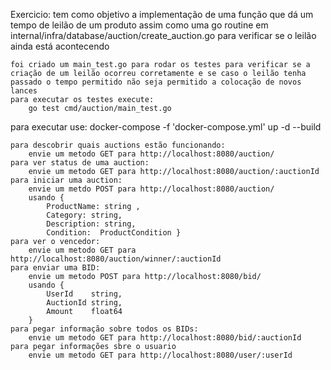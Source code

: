 Exercicio:
    tem como objetivo a implementação de uma função que dá um tempo de leilão de um produto assim como uma go routine em internal/infra/database/auction/create_auction.go para verificar se o leilão ainda está acontecendo
    

    foi criado um main_test.go para rodar os testes para verificar se a criação de um leilão ocorreu corretamente e se caso o leilão tenha passado o tempo permitido não seja permitido a colocação de novos lances
    para executar os testes execute:
        go test cmd/auction/main_test.go

para executar use:
    docker-compose -f 'docker-compose.yml' up -d --build 

    para descobrir quais auctions estão funcionando:
        envie um metodo GET para http://localhost:8080/auction/
    para ver status de uma auction:
        envie um metodo GET para http://localhost:8080/auction/:auctionId
    para iniciar uma auction:
        envie um metdo POST para http://localhost:8080/auction/
        usando { 
            ProductName: string , 
            Category: string, 
            Description: string, 
            Condition:  ProductCondition }
    para ver o vencedor:
        envie um metodo GET para http://localhost:8080/auction/winner/:auctionId
    para enviar uma BID:
        envie um metodo POST para http://localhost:8080/bid/
        usando {
            UserId    string,
	        AuctionId string, 
	        Amount    float64
        }
    para pegar informação sobre todos os BIDs:
        envie um metodo GET para http://localhost:8080/bid/:auctionId
    para pegar informações sbre o usuario
        envie um metodo GET para http://localhost:8080/user/:userId